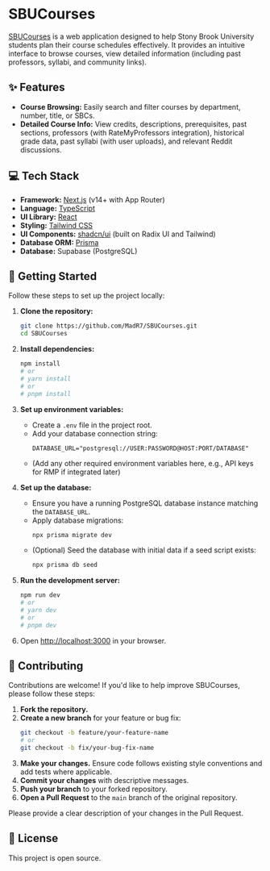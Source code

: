 # SBUCourses

[SBUCourses](https://sbucourses.com) is a web application designed to help Stony Brook University students plan their course schedules effectively. It provides an intuitive interface to browse courses, view detailed information (including past professors, syllabi, and community links).

## ✨ Features

*   **Course Browsing:** Easily search and filter courses by department, number, title, or SBCs.
*   **Detailed Course Info:** View credits, descriptions, prerequisites, past sections, professors (with RateMyProfessors integration), historical grade data, past syllabi (with user uploads), and relevant Reddit discussions.

## 💻 Tech Stack

*   **Framework:** [Next.js](https://nextjs.org/) (v14+ with App Router)
*   **Language:** [TypeScript](https://www.typescriptlang.org/)
*   **UI Library:** [React](https://reactjs.org/)
*   **Styling:** [Tailwind CSS](https://tailwindcss.com/)
*   **UI Components:** [shadcn/ui](https://ui.shadcn.com/) (built on Radix UI and Tailwind)
*   **Database ORM:** [Prisma](https://www.prisma.io/)
*   **Database:** Supabase (PostgreSQL)

## 🚀 Getting Started

Follow these steps to set up the project locally:

1.  **Clone the repository:**
    ```bash
    git clone https://github.com/MadR7/SBUCourses.git
    cd SBUCourses
    ```

2.  **Install dependencies:**
    ```bash
    npm install
    # or
    # yarn install
    # or
    # pnpm install
    ```

3.  **Set up environment variables:**
    *   Create a `.env` file in the project root.
    *   Add your database connection string:
        ```env
        DATABASE_URL="postgresql://USER:PASSWORD@HOST:PORT/DATABASE"
        ```
    *   (Add any other required environment variables here, e.g., API keys for RMP if integrated later)

4.  **Set up the database:**
    *   Ensure you have a running PostgreSQL database instance matching the `DATABASE_URL`.
    *   Apply database migrations:
        ```bash
        npx prisma migrate dev
        ```
    *   (Optional) Seed the database with initial data if a seed script exists:
        ```bash
        npx prisma db seed
        ```

5.  **Run the development server:**
    ```bash
    npm run dev
    # or
    # yarn dev
    # or
    # pnpm dev
    ```

6.  Open [http://localhost:3000](http://localhost:3000) in your browser.

## 🤝 Contributing

Contributions are welcome! If you'd like to help improve SBUCourses, please follow these steps:

1.  **Fork the repository.**
2.  **Create a new branch** for your feature or bug fix:
    ```bash
    git checkout -b feature/your-feature-name
    # or
    git checkout -b fix/your-bug-fix-name
    ```
3.  **Make your changes.** Ensure code follows existing style conventions and add tests where applicable.
4.  **Commit your changes** with descriptive messages.
5.  **Push your branch** to your forked repository.
6.  **Open a Pull Request** to the `main` branch of the original repository.

Please provide a clear description of your changes in the Pull Request.

## 📜 License

This project is open source.
